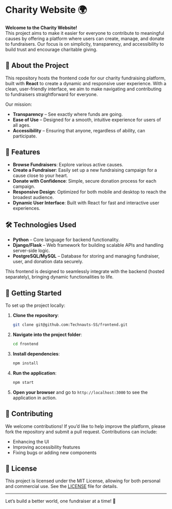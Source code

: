 # Charity Website 🌍

**Welcome to the Charity Website!**  
This project aims to make it easier for everyone to contribute to meaningful causes by offering a platform where users can create, manage, and donate to fundraisers. Our focus is on simplicity, transparency, and accessibility to build trust and encourage charitable giving.

## 🎯 About the Project

This repository hosts the frontend code for our charity fundraising platform, built with **React** to create a dynamic and responsive user experience. With a clean, user-friendly interface, we aim to make navigating and contributing to fundraisers straightforward for everyone.

Our mission:
- **Transparency** – See exactly where funds are going.
- **Ease of Use** – Designed for a smooth, intuitive experience for users of all ages.
- **Accessibility** – Ensuring that anyone, regardless of ability, can participate.

## 🌟 Features

- **Browse Fundraisers**: Explore various active causes.
- **Create a Fundraiser**: Easily set up a new fundraising campaign for a cause close to your heart.
- **Donate with Confidence**: Simple, secure donation process for each campaign.
- **Responsive Design**: Optimized for both mobile and desktop to reach the broadest audience.
- **Dynamic User Interface**: Built with React for fast and interactive user experiences.

## 🛠️ Technologies Used

- **Python** – Core language for backend functionality.
- **Django/Flask** – Web framework for building scalable APIs and handling server-side logic.
- **PostgreSQL/MySQL** – Database for storing and managing fundraiser, user, and donation data securely.

This frontend is designed to seamlessly integrate with the backend (hosted separately), bringing dynamic functionalities to life.

## 🚀 Getting Started

To set up the project locally:

1. **Clone the repository**:
   ```bash
   git clone git@github.com:Technauts-SS/frontend.git
   ```
2. **Navigate into the project folder**:
   ```bash
   cd frontend
   ```
3. **Install dependencies**:
   ```bash
   npm install
   ```
4. **Run the application**:
   ```bash
   npm start
   ```
5. **Open your browser** and go to `http://localhost:3000` to see the application in action.

## 👥 Contributing

We welcome contributions! If you’d like to help improve the platform, please fork the repository and submit a pull request. Contributions can include:
- Enhancing the UI
- Improving accessibility features
- Fixing bugs or adding new components

## 📄 License

This project is licensed under the MIT License, allowing for both personal and commercial use. See the [LICENSE](./LICENSE) file for details.

---

Let’s build a better world, one fundraiser at a time! 🌱
